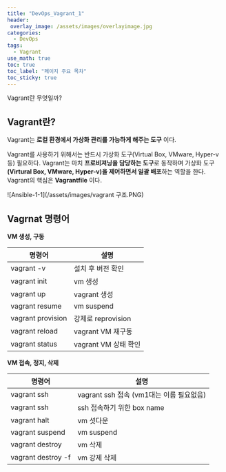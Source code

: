 ```yaml
---
title: "DevOps_Vagrant_1"
header:
 overlay_image: /assets/images/overlayimage.jpg
categories:
  - DevOps
tags:
  - Vagrant
use_math: true
toc: true
toc_label: "페이지 주요 목차"
toc_sticky: true
---
```

Vagrant란 무엇일까?

## Vagrant란?
Vagrant는 **로컬 환경에서 가상화 관리를 가능하게 해주는 도구** 이다.

Vagrant를 사용하기 위해서는 반드시 가상화 도구(Virtual Box, VMware, Hyper-v 등) 필요하다.
Vagrant는 마치 **프로비져닝을 담당하는 도구**로 동작하며
가상화 도구 **(Virtural Box, VMware, Hyper-v)을 제어하면서 일괄 배포**하는 역할을 한다.
Vagrant의 핵심은 **Vagrantfile** 이다.

![Ansible-1-1](/assets/images/vagrant 구조.PNG)

## Vagrnat 명령어

**VM 생성, 구동**  

명령어|설명
-|-
vagrant -v|설치 후 버전 확인
vagrant init <boxpath>|vm 생성
vagrant up|vagrant 생성
vagrant resume|vm suspend
vagrant provision|강제로 reprovision
vagrant reload|vagrant VM 재구동
vagrant status|vagrant VM 상태 확인

**VM 접속, 정지, 삭제**  

명령어|설명
-|-
vagrant ssh|vagrant ssh 접속 (vm1대는 이름 필요없음)
vagrant ssh <boxpath>|ssh 접속하기 위한 box name
vagrant halt <boxname>|vm 셧다운
vagrant suspend <boxname>|vm suspend
vagrant destroy|vm 삭제
vagrant destroy -f|vm 강제 삭제
